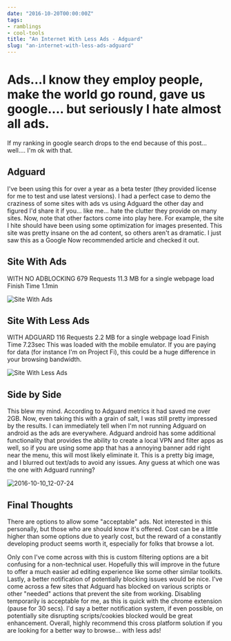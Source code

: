```yaml
---
date: "2016-10-20T00:00:00Z"
tags:
- ramblings
- cool-tools
title: "An Internet With Less Ads - Adguard"
slug: "an-internet-with-less-ads-adguard"
---
```


# Ads...I know they employ people, make the world go round, gave us google.... but seriously I hate almost all ads.

If my ranking in google search drops to the end because of this post... well.... I'm ok with that.

## Adguard

I've been using this for over a year as a beta tester (they provided license for me to test and use latest versions). I had a perfect case to demo the craziness of some sites with ads vs using Adguard the other day and figured I'd share it if you... like me... hate the clutter they provide on many sites.
Now, note that other factors come into play here. For example, the site I hite should have been using some optimization for images presented. This site was pretty insane on the ad content, so others aren't as dramatic. I just saw this as a Google Now recommended article and checked it out.

## Site With Ads

WITH NO ADBLOCKING
679 Requests
11.3 MB for a single webpage load
Finish Time 1.1min

![Site With Ads](/images/site-with-ads.png)

## Site With Less Ads

WITH ADGUARD
116 Requests
2.2 MB for a single webpage load
Finish Time 7.23sec
This was loaded with the mobile emulator. If you are paying for data (for instance I'm on Project Fi), this could be a huge difference in your browsing bandwidth.

![Site With Less Ads](/images/site-with-less-ads.png)

## Side by Side

This blew my mind. According to Adguard metrics it had saved me over 2GB. Now, even taking this with a grain of salt, I was still pretty impressed by the results. I can immediately tell when I'm not running Adguard on android as the ads are everywhere.
Adguard android has some additional functionality that provides the ability to create a local VPN and filter apps as well, so if you are using some app that has a annoying banner add right near the menu, this will most likely eliminate it.
This is a pretty big image, and I blurred out text/ads to avoid any issues. Any guess at which one was the one with Adguard running?

![2016-10-10_12-07-24](/images/2016-10-10_12-07-24.png)

## Final Thoughts

There are options to allow some "acceptable" ads. Not interested in this personally, but those who are should know it's offered. Cost can be a little higher than some options due to yearly cost, but the reward of a constantly developing product seems worth it, especially for folks that browse a lot.

Only con I've come across with this is custom filtering options are a bit confusing for a non-technical user. Hopefully this will improve in the future to offer a much easier ad editing experience like some other similar toolkits. Lastly, a better notification of potentially blocking issues would be nice. I've come across a few sites that Adguard has blocked on various scripts or other "needed" actions that prevent the site from working. Disabling temporarily is acceptable for me, as this is quick with the chrome extension (pause for 30 secs). I'd say a better notification system, if even possible, on potentially site disrupting scripts/cookies blocked would be great enhancement.
Overall, highly recommend this cross platform solution if you are looking for a better way to browse... with less ads!

